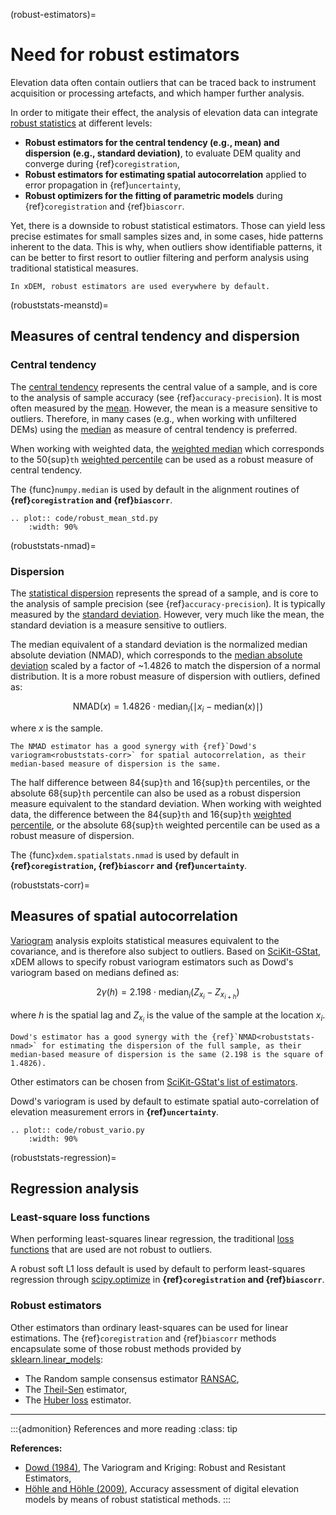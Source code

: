 (robust-estimators)=

# Need for robust estimators

Elevation data often contain outliers that can be traced back to instrument acquisition or processing artefacts, and which hamper further analysis.

In order to mitigate their effect, the analysis of elevation data can integrate [robust statistics](https://en.wikipedia.org/wiki/Robust_statistics) at different levels:
- **Robust estimators for the central tendency (e.g., mean) and dispersion (e.g., standard deviation)**, to evaluate DEM quality and converge during {ref}`coregistration`,
- **Robust estimators for estimating spatial autocorrelation** applied to error propagation in {ref}`uncertainty`,
- **Robust optimizers for the fitting of parametric models** during {ref}`coregistration` and {ref}`biascorr`.

Yet, there is a downside to robust statistical estimators. Those can yield less precise estimates for small samples sizes and,
in some cases, hide patterns inherent to the data. This is why, when outliers show identifiable patterns, it can be better
to first resort to outlier filtering and perform analysis using traditional statistical measures.

```{important}
In xDEM, robust estimators are used everywhere by default.
```

(robuststats-meanstd)=

## Measures of central tendency and dispersion

### Central tendency

The [central tendency](https://en.wikipedia.org/wiki/Central_tendency) represents the central value of a sample, and is
core to the analysis of sample accuracy (see {ref}`accuracy-precision`). It is most often measured by the [mean](https://en.wikipedia.org/wiki/Mean).
However, the mean is a measure sensitive to outliers. Therefore, in many cases (e.g., when working with unfiltered
DEMs) using the [median](https://en.wikipedia.org/wiki/Median) as measure of central tendency is preferred.

When working with weighted data, the [weighted median](https://en.wikipedia.org/wiki/Weighted_median) which corresponds
to the 50{sup}`th` [weighted percentile](https://en.wikipedia.org/wiki/Percentile#Weighted_percentile) can be
used as a robust measure of central tendency.

The {func}`numpy.median` is used by default in the alignment routines of **{ref}`coregistration` and {ref}`biascorr`**.

```{eval-rst}
.. plot:: code/robust_mean_std.py
    :width: 90%
```

(robuststats-nmad)=

### Dispersion

The [statistical dispersion](https://en.wikipedia.org/wiki/Statistical_dispersion) represents the spread of a sample,
and is core to the analysis of sample precision (see {ref}`accuracy-precision`). It is typically measured by the [standard deviation](https://en.wikipedia.org/wiki/Standard_deviation).
However, very much like the mean, the standard deviation is a measure sensitive to outliers.

The median equivalent of a standard deviation is the normalized median absolute deviation (NMAD), which corresponds to the [median absolute deviation](https://en.wikipedia.org/wiki/Median_absolute_deviation) scaled by a factor of ~1.4826 to match the dispersion of a
normal distribution. It is a more robust measure of dispersion with outliers, defined as:

$$
\textrm{NMAD}(x) = 1.4826 \cdot \textrm{median}_{i} \left ( \mid x_{i} - \textrm{median}(x) \mid \right )
$$

where $x$ is the sample.

```{note}
The NMAD estimator has a good synergy with {ref}`Dowd's variogram<robuststats-corr>` for spatial autocorrelation, as their median-based measure of dispersion is the same.
```

The half difference between 84{sup}`th` and 16{sup}`th` percentiles, or the absolute 68{sup}`th` percentile
can also be used as a robust dispersion measure equivalent to the standard deviation.
When working with weighted data, the difference between the 84{sup}`th` and 16{sup}`th` [weighted percentile](https://en.wikipedia.org/wiki/Percentile#Weighted_percentile), or the absolute 68{sup}`th` weighted percentile can be used as a robust measure of dispersion.

The {func}`xdem.spatialstats.nmad` is used by default in **{ref}`coregistration`, {ref}`biascorr` and {ref}`uncertainty`**.

(robuststats-corr)=

## Measures of spatial autocorrelation

[Variogram](https://en.wikipedia.org/wiki/Variogram) analysis exploits statistical measures equivalent to the covariance,
and is therefore also subject to outliers.
Based on [SciKit-GStat](https://mmaelicke.github.io/scikit-gstat/index.html), xDEM allows to specify robust variogram
estimators such as Dowd's variogram based on medians defined as:

$$
2\gamma (h) = 2.198 \cdot \textrm{median}_{i} \left ( Z_{x_{i}} - Z_{x_{i+h}} \right )
$$

where $h$ is the spatial lag and $Z_{x_{i}}$ is the value of the sample at the location $x_{i}$.

```{note}
Dowd's estimator has a good synergy with the {ref}`NMAD<robuststats-nmad>` for estimating the dispersion of the full sample, as their median-based measure of dispersion is the same (2.198 is the square of 1.4826).
```

Other estimators can be chosen from [SciKit-GStat's list of estimators](https://scikit-gstat.readthedocs.io/en/latest/reference/estimator.html).

Dowd's variogram is used by default to estimate spatial auto-correlation of elevation measurement errors in **{ref}`uncertainty`**.

```{eval-rst}
.. plot:: code/robust_vario.py
    :width: 90%
```

(robuststats-regression)=

## Regression analysis

### Least-square loss functions

When performing least-squares linear regression, the traditional [loss functions](https://en.wikipedia.org/wiki/Loss_function) that are used are not robust to outliers.

A robust soft L1 loss default is used by default to perform least-squares regression through [scipy.optimize](https://docs.scipy.org/doc/scipy/reference/optimize.html#) in **{ref}`coregistration` and {ref}`biascorr`**.

### Robust estimators

Other estimators than ordinary least-squares can be used for linear estimations.
The {ref}`coregistration` and {ref}`biascorr` methods encapsulate some of those robust methods provided by [sklearn.linear_models](https://scikit-learn.org/stable/modules/linear_model.html#robustness-regression-outliers-and-modeling-errors):

- The Random sample consensus estimator [RANSAC](https://en.wikipedia.org/wiki/Random_sample_consensus),
- The [Theil-Sen](https://en.wikipedia.org/wiki/Theil%E2%80%93Sen_estimator) estimator,
- The [Huber loss](https://en.wikipedia.org/wiki/Huber_loss) estimator.

----------------

:::{admonition} References and more reading
:class: tip

**References:**
- [Dowd (1984)](https://doi.org/10.1007/978-94-009-3699-7_6), The Variogram and Kriging: Robust and Resistant Estimators,
- [Höhle and Höhle (2009)](https://doi.org/10.1016/j.isprsjprs.2009.02.003), Accuracy assessment of digital elevation models by means of robust statistical methods.
:::
